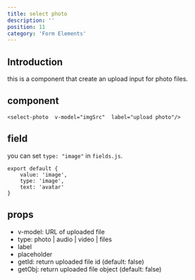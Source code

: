 ```yaml
---
title: select photo
description: ''
position: 11
category: 'Form Elements'
---
```


## Introduction
this is a component that create an upload input for photo files.

## component
```vue
<select-photo  v-model="imgSrc"  label="upload photo"/>
```

## field
you can set ```type: "image"``` in ```fields.js```.

```js[fields.js]
export default {
    value: 'image',
    type: 'image',
    text: 'avatar'
}
```

## props
- v-model: URL of uploaded file
- type: photo | audio | video | files
- label
- placeholder
- getId: return uploaded file id (default: false)
- getObj: return uploaded file object (default: false)